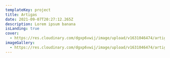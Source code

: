 ```yaml
---
templateKey: project
title: Artigas
date: 2021-09-07T20:27:12.265Z
description: Lorem ipsum banana
isLanding: true
cover:
  - https://res.cloudinary.com/dgxp6vwij/image/upload/v1631046474/artigas/artigas-1_smfzuk.jpg
imageGallery:
  - https://res.cloudinary.com/dgxp6vwij/image/upload/v1631046474/artigas/artigas-1_smfzuk.jpg
---
```

